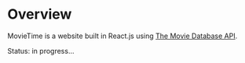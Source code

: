 # Overview

MovieTime is a website built in React.js using [The Movie Database API](https://www.themoviedb.org/documentation/api).

Status: in progress...